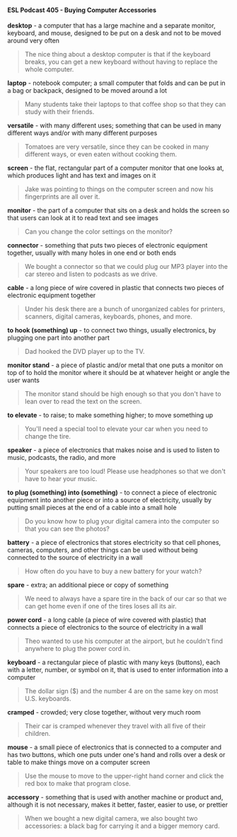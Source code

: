 #### ESL Podcast 405 - Buying Computer Accessories

**desktop** - a computer that has a large machine and a separate monitor,
keyboard, and mouse, designed to be put on a desk and not to be moved around
very often

> The nice thing about a desktop computer is that if the keyboard breaks, you can
get a new keyboard without having to replace the whole computer.

**laptop** - notebook computer; a small computer that folds and can be put in a bag
or backpack, designed to be moved around a lot

> Many students take their laptops to that coffee shop so that they can study with
their friends.

**versatile** - with many different uses; something that can be used in many
different ways and/or with many different purposes

> Tomatoes are very versatile, since they can be cooked in many different ways,
or even eaten without cooking them.

**screen** - the flat, rectangular part of a computer monitor that one looks at, which
produces light and has text and images on it

> Jake was pointing to things on the computer screen and now his fingerprints
are all over it.

**monitor** - the part of a computer that sits on a desk and holds the screen so that
users can look at it to read text and see images

> Can you change the color settings on the monitor?

**connector** - something that puts two pieces of electronic equipment together,
usually with many holes in one end or both ends

> We bought a connector so that we could plug our MP3 player into the car
stereo and listen to podcasts as we drive.

**cable** - a long piece of wire covered in plastic that connects two pieces of
electronic equipment together

> Under his desk there are a bunch of unorganized cables for printers, scanners,
digital cameras, keyboards, phones, and more.

**to hook (something) up** - to connect two things, usually electronics, by
plugging one part into another part

> Dad hooked the DVD player up to the TV.

**monitor stand** - a piece of plastic and/or metal that one puts a monitor on top of
to hold the monitor where it should be at whatever height or angle the user wants

> The monitor stand should be high enough so that you don't have to lean over to
read the text on the screen.

**to elevate** - to raise; to make something higher; to move something up

> You'll need a special tool to elevate your car when you need to change the tire.

**speaker** - a piece of electronics that makes noise and is used to listen to music,
podcasts, the radio, and more

> Your speakers are too loud! Please use headphones so that we don't have to
hear your music.

**to plug (something) into (something)** - to connect a piece of electronic
equipment into another piece or into a source of electricity, usually by putting
small pieces at the end of a cable into a small hole

> Do you know how to plug your digital camera into the computer so that you can
see the photos?

**battery** - a piece of electronics that stores electricity so that cell phones,
cameras, computers, and other things can be used without being connected to
the source of electricity in a wall

> How often do you have to buy a new battery for your watch?

**spare** - extra; an additional piece or copy of something

> We need to always have a spare tire in the back of our car so that we can get
home even if one of the tires loses all its air.

**power cord** - a long cable (a piece of wire covered with plastic) that connects a
piece of electronics to the source of electricity in a wall

> Theo wanted to use his computer at the airport, but he couldn't find anywhere
to plug the power cord in.

**keyboard** - a rectangular piece of plastic with many keys (buttons), each with a
letter, number, or symbol on it, that is used to enter information into a computer

> The dollar sign ($) and the number 4 are on the same key on most U.S.
keyboards.

**cramped** - crowded; very close together, without very much room

> Their car is cramped whenever they travel with all five of their children.

**mouse** - a small piece of electronics that is connected to a computer and has
two buttons, which one puts under one's hand and rolls over a desk or table to
make things move on a computer screen

> Use the mouse to move to the upper-right hand corner and click the red box to
make that program close.

**accessory** - something that is used with another machine or product and,
although it is not necessary, makes it better, faster, easier to use, or prettier

> When we bought a new digital camera, we also bought two accessories: a
black bag for carrying it and a bigger memory card.


